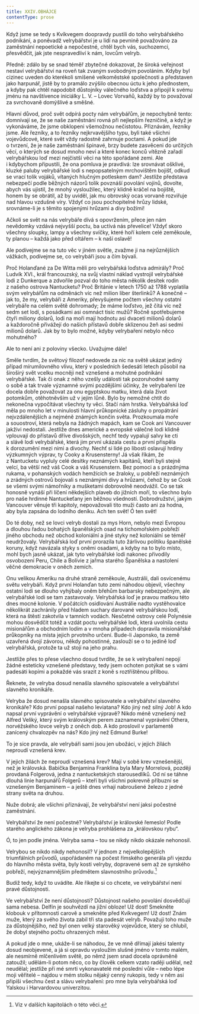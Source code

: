 ```yaml
---
title: XXIV.OBHÁJCE
contentType: prose
---
```


Když jsme se tedy s Kvíkvegem doopravdy pustili do toho velrybářského podnikání, a poněvadž velrybářství je u lidí na pevnině považováno za zaměstnání nepoetické a nepočestné, chtěl bych vás, suchozemci, přesvědčit, jak jste nespravedliví k nám, lovcům velryb.

Předně: zdálo by se snad téměř zbytečné dokazovat, že široká veřejnost nestaví velrybářství na roveň tak zvaným svobodným povoláním. Kdyby byl cizinec uveden do kterékoli smíšené velkoměstské společnosti a představen jako harpunář, jistě by to pramálo zvýšilo obecnou úctu k jeho přednostem, a kdyby pak chtěl napodobit důstojníky válečného loďstva a připojil k svému jménu na navštívence iniciálky L. V. – Lovec Vorvaňů, každý by to považoval za svrchovaně domýšlivé a směšné.

Hlavní důvod, proč svět odpírá pocty nám velrybářům, je nepochybně tento: domnívají se, že se naše zaměstnání rovná při nejlepším řezničině, a když je vykonáváme, že jsme obklopeni všemožnou nečistotou. Přiznávám, řezníky jsme. Ale řezníky, a to řezníky nejkrvavějšího typu, byli také všichni vojevůdcové, které svět vždy radostně zahrnuje poctami. A pokud jde o tvrzení, že je naše zaměstnání špinavé, brzy budete zasvěceni do určitých věcí, o kterých se dosud mnoho neví a které konec konců vítězně zařadí velrybářskou loď mezi nejčistší věci na této spořádané zemi. Ale i kdybychom připustili, že ona pomluva je pravdivá: lze srovnávat ošklivé, kluzké paluby velrybářské lodi s nepopsatelným mrchovištěm bojišť, odkud se vrací tolik vojáků, vítaných hlučným potleskem dam? Jestliže představa nebezpečí podle běžných názorů tolik povznáší povolání vojínů, dovolte, abych vás ujistil, že mnohý vysloužilec, který klidně kráčel na bojiště, honem by se obrátil, až by uviděl, jak mu obrovský ocas vorvaně rozviřuje nad hlavou vzdušné víry. Vždyť co jsou pochopitelné hrůzy lidské, srovnáme-li je s těmito spojenými hrůzami a divy božími!

Ačkoli se svět na nás velrybáře dívá s opovržením, přece jen nám nevědomky vzdává nejvyšší poctu, ba uctívá nás převelice! Vždyť skoro všechny sloupky, lampy a všechny svíčky, které hoří kolem celé zeměkoule, ty planou – každá jako před oltářem – k naší oslavě!

Ale podívejme se na tuto věc v jiném světle, zvažme ji na nejrůznějších vážkách, podívejme se, co velrybáři jsou a čím bývali.

Proč Holanďané za De Witta měli pro velrybářská loďstva admirály? Proč Ludvík XVI., král francouzský, na svůj vlastní náklad vystrojil velrybářské lodi z Dunkerque a zdvořile pozval do toho města několik desítek rodin z našeho ostrova Nantucketu? Proč Británie v letech 1750 až 1788 vyplatila svým velrybářům na odměnách víc než milion liber šterlinků? A konečně – jak to, že my, velrybáři z Ameriky, převyšujeme počtem všechny ostatní velrybáře na celém světě dohromady; že máme loďstvo, jež čítá víc než sedm set lodí, s posádkami asi osmnáct tisíc mužů? Ročně spotřebujeme čtyři miliony dolarů, lodi na moři mají hodnotu asi dvaceti milionů dolarů a každoročně přivážejí do našich přístavů dobře sklizenou žeň asi sedmi milionů dolarů. Jak by to bylo možné, kdyby velrybaření nebylo něco mohutného?

Ale to není ani z poloviny všecko. Uvažujme dále!

Směle tvrdím, že světový filozof nedovede za nic na světě ukázat jediný případ mírumilovného vlivu, který v posledních šedesáti letech působil na široširý svět vcelku mocněji než vznešené a mohutné podnikání velrybářské. Tak či onak z něho vzešly události tak pozoruhodné samy o sobě a tak trvale významné svými pozdějšími účinky, že velrybaření lze docela dobře považovat za onu egyptskou matku, která dala život potomkům, otěhotněvším už v jejím lůně. Bylo by nemožné chtít do nekonečna vypočítávat všechny ty věci. Stačí nám hrstka. Velrybářská loď měla po mnoho let v minulosti hlavní průkopnické zásluhy o propátrání nejvzdálenějších a nejméně známých končin světa. Prozkoumala moře a souostroví, která nebyla na žádných mapách, kam se Cook ani Vancouver jakživi nedostali. Jestliže dnes americké a evropské válečné lodi klidně vplouvají do přístavů dříve divošských, nechť tedy vypalují salvy ke cti a slávě lodi velrybářské, která jim první ukázala cestu a první přispěla k dorozumění mezi nimi a divochy. Nechť si lidé po libosti oslavují hrdiny výzkumných výprav, ty Cooky a Krusensterny! Já však říkám, že z Nantucketu vypluly celé desítky neznámých kapitánů, kteří byli stejně velcí, ba větší než váš Cook a váš Krusenstern. Bez pomoci a s prázdnýma rukama, v pohanských vodách hemžících se žraloky, u pobřeží neznámých a zrádných ostrovů bojovali s neznámými divy a hrůzami, čehož by se Cook se všemi svými námořníky a mušketami dobrovolně neodvážil. Co se tak honosně vynáší při líčení někdejších plaveb do jižních moří, to všechno bylo pro naše hrdinné Nantuckeťany jen běžnou všedností. Dobrodružství, jakým Vancouver věnuje tři kapitoly, nepovažovali tito muži často ani za hodna, aby byla zapsána do lodního deníku. Ach ten svět! Ó ten svět!

Do té doby, než se lovci velryb dostali za mys Horn, nebylo mezi Evropou a dlouhou řadou bohatých španělských osad na tichomořském pobřeží jiného obchodu než obchod koloniální a jiné styky než koloniální se téměř neudržovaly. Velrybářská loď první prorazila tuto žárlivou politiku španělské koruny, když navázala styky s oněmi osadami, a kdyby na to bylo místo, mohl bych jasně ukázat, jak tyto velrybářské lodi nakonec přivodily osvobození Peru, Chile a Bolívie z jařma starého Španělska a nastolení věčné demokracie v oněch zemích.

Onu velikou Ameriku na druhé straně zeměkoule, Austrálii, dali osvícenému světu velrybáři. Když první Holanďan tuto zemi náhodou objevil, všechny ostatní lodi se dlouho vyhýbaly oněm břehům barbarsky nebezpečným, ale velrybářské lodi se tam zastavovaly. Velrybářská loď je pravou matkou této dnes mocné kolonie. V počátcích osidlování Austrálie nadto vystěhovalce několikrát zachránily před hladem suchary darované velrybářskou lodí, která na štěstí zakotvila v tamních vodách. Nesčetné ostrovy celé Polynésie mohou dosvědčit totéž a vzdát poctu velrybářské lodi, která uvolnila cestu misionářům a obchodním lodím a v mnoha případech dopravila misionářské průkopníky na místa jejich prvotního určení. Bude-li Japonsko, ta země uzavřená dvojí závorou, někdy pohostinné, zaslouží se o to jedině loď velrybářská, protože ta už stojí na jeho prahu.

Jestliže přes to přese všechno dosud tvrdíte, že se k velrybaření nepojí žádné esteticky vznešené představy, tedy jsem ochoten potýkat se s vámi padesáti kopími a pokaždé vás srazit z koně s roztříštěnou přílbou.

Řeknete, že velryba dosud nenašla slavného spisovatele a velrybářství slavného kronikáře.

Velryba že dosud nenašla slavného spisovatele a velrybářství slavného kronikáře? Kdo první popsal našeho leviatana? Kdo jiný než silný Job! A kdo napsal první vyprávění o velrybářské výpravě? Nikdo méně vznešený než Alfred Veliký, který svým královským perem zaznamenal vyprávění Othera, norvéžského lovce velryb z oněch dob. A kdo proslovil v parlamentě zanícený chvalozpěv na nás? Kdo jiný než Edmund Burke!

To je sice pravda, ale velrybáři sami jsou jen ubožáci, v jejich žilách neproudí vznešená krev.

V jejich žilách že neproudí vznešená krev? Mají v sobě krev vznešenější, než je královská. Babička Benjamina Franklina byla Mary Morrelová, později provdaná Folgerová, jedna z nantucketských starousedlíků. Od ní se táhne dlouhá linie harpunářů Folgerů – kteří byli všichni pokrevně příbuzní se vznešeným Benjaminem – a ještě dnes vrhají nabroušené železo z jedné strany světa na druhou.

Nuže dobrá; ale všichni přiznávají, že velrybářství není jaksi počestné zaměstnání.

Velrybářství že není počestné? Velrybářství je královské řemeslo! Podle starého anglického zákona je velryba prohlášena za „královskou rybu“.

Ó, to jen podle jména. Velryba sama – tou se nikdy nikdo okázale nehonosil.

Velrybou se nikdo nikdy nehonosil? V jednom z nejvelkolepějších triumfálních průvodů, uspořádaném na počest římského generála při vjezdu do hlavního města světa, byly kosti velryby, dopravené sem až ze syrského pobřeží, nejvýznamnějším předmětem slavnostního průvodu.[^1]

Budiž tedy, když to uvádíte. Ale říkejte si co chcete, ve velrybářství není pravé důstojnosti.

Ve velrybářství že není důstojnosti? Důstojnost našeho povolání dosvědčují sama nebesa. Delfín je souhvězdí na jižní obloze! Už dost! Smekněte klobouk v přítomnosti carově a smekněte před Kvíkvegem! Už dost! Znám muže, který za svého života zabil tři sta padesát velryb. Považuji toho muže za důstojnějšího, než byl onen velký starověký vojevůdce, který se chlubil, že dobyl stejného počtu ohrazených měst.

A pokud jde o mne, ukáže-li se náhodou, že ve mně dřímají jakési talenty dosud neobjevené, a já si opravdu vysloužím slušné jméno v tomto malém, ale nesmírně mlčenlivém světě, po němž jsem snad docela oprávněně zatoužil; udělám-li potom něco, co by člověk celkem vzato raději udělal, než neudělal; jestliže při mé smrti vykonavatelé mé poslední vůle – nebo lépe moji věřitelé – najdou v mém stolku nějaký cenný rukopis, tedy v něm asi připíši všechnu čest a slávu velrybaření: pro mne byla velrybářská loď Yalskou i Harvardovou univerzitou.

[^1]: Viz v dalších kapitolách o této věci.
